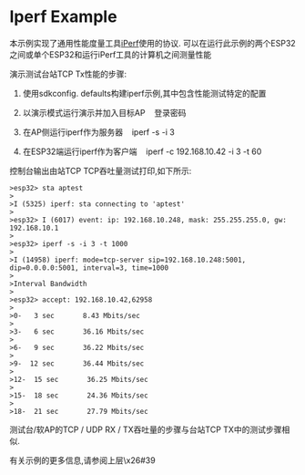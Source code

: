 # Iperf Example

本示例实现了通用性能度量工具[iPerf](https://iperf.fr/)使用的协议.
可以在运行此示例的两个ESP32之间或单个ESP32和运行iPerf工具的计算机之间测量性能

演示测试台站TCP Tx性能的步骤:

1. 使用sdkconfig. defaults构建iperf示例,其中包含性能测试特定的配置

2. 以演示模式运行演示并加入目标AP
   登录密码

3. 在AP侧运行iperf作为服务器
   iperf -s -i 3

4. 在ESP32端运行iperf作为客户端
   iperf -c 192.168.10.42 -i 3 -t 60

控制台输出由站TCP TCP吞吐量测试打印,如下所示:

```
>esp32> sta aptest
>
>I (5325) iperf: sta connecting to 'aptest'
>
>esp32> I (6017) event: ip: 192.168.10.248, mask: 255.255.255.0, gw: 192.168.10.1
>
>esp32> iperf -s -i 3 -t 1000
>
>I (14958) iperf: mode=tcp-server sip=192.168.10.248:5001, dip=0.0.0.0:5001, interval=3, time=1000
>
>Interval Bandwidth
>
>esp32> accept: 192.168.10.42,62958
>
>0-   3 sec       8.43 Mbits/sec
>
>3-   6 sec       36.16 Mbits/sec
>
>6-   9 sec       36.22 Mbits/sec
>
>9-  12 sec       36.44 Mbits/sec
>
>12-  15 sec       36.25 Mbits/sec
>
>15-  18 sec       24.36 Mbits/sec
>
>18-  21 sec       27.79 Mbits/sec
```

测试台/软AP的TCP / UDP RX / TX吞吐量的步骤与台站TCP TX中的测试步骤相似.

有关示例的更多信息,请参阅上层\x26#39